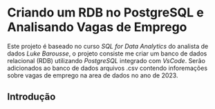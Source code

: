 # Criando um RDB no PostgreSQL e <br/> Analisando Vagas de Emprego
Este projeto é baseado no curso *SQL for Data Analytics* do analista de dados *Luke Barousse*, o projeto consiste me criar um banco de dados relacional (RDB) utilizando *PostgreSQL* integrado com *VsCode*. Serão adicionados ao banco de dados arquivos .csv contendo inforemações sobre vagas de emprego na area de dados no ano de 2023. 

## Introdução


